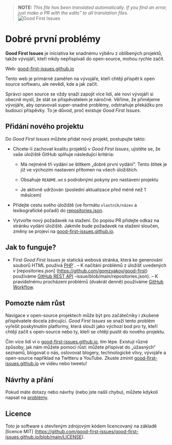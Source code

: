 >**NOTE:** _This file has been translated automatically. If you find an error, just make a PR with the edits" to all translation files._
![Good First Issues](../assets/github/social-preview.png)

# Dobré první problémy

**Good First Issues** je iniciativa ke snadnému výběru z oblíbených projektů, takže vývojáři, kteří nikdy nepřispívali do open-source, mohou rychle začít.

Web: [good-first-issues.github.io](https://good-first-issues.github.io)

Tento web je primárně zaměřen na vývojáře, kteří chtějí přispět k open source softwaru, ale nevědí, kde a jak začít.

Správci open source se vždy snaží zapojit více lidí, ale noví vývojáři si obecně myslí, že stát se přispěvatelem je náročné. Věříme, že přimějeme vývojáře, aby opravovali super-snadné problémy, odstraňuje překážku pro budoucí příspěvky. To je důvod, proč existuje *Good First Issues*.

## Přidání nového projektu

Do *Good First Issues* můžete přidat nový projekt, postupujte takto:

- Chcete-li zachovat kvalitu projektů v *Good First Issues*, ujistěte se, že vaše úložiště GitHub splňuje následující kritéria:

     - Má nejméně tři vydání se štítkem „dobré první vydání“. Tento štítek je již ve výchozím nastavení přítomen na všech úložištích.

     - Obsahuje `README.md` s podrobnými pokyny pro nastavení projektu

     - Je aktivně udržován (poslední aktualizace před méně než 1 měsícem)

- Přidejte cestu svého úložiště (ve formátu `vlastník/název` a lexikografické pořadí) do [repositories.json](https://github.com/gomzyakov/good-first-issue/blob/main/repositories.json).

- Vytvořte nový požadavek na stažení. Do popisu PR přidejte odkaz na stránku vydání úložiště. Jakmile bude požadavek na stažení sloučen, změny se projeví na [good-first-issues.github.io](https://good-first-issues.github.io).

## Jak to funguje?

- First *Good First Issues* je statická webová stránka, která ke generování souborů HTML používá [PHP](https://www.php.net)`.
– K načítání problémů z úložišť uvedených v [repositories.json] (https://github.com/gomzyakov/good-first) používáme [GitHub REST API](https://docs.github.com/en/rest) -issue/blob/main/repositories.json).
– K pravidelnému procházení problémů (dvakrát denně) používáme [GitHub Workflow](https://docs.github.com/en/actions/using-workflows).

## Pomozte nám růst

Navigace v open-source projektech může být pro začátečníky i zkušené přispěvatele docela zdrcující. *Good First Issues* se snaží tento problém vyřešit poskytnutím platformy, která slouží jako výchozí bod pro ty, kteří chtějí začít s open-source nebo ty, kteří se chtějí pustit do nového projektu.

Čím více lidí ví o [good-first-issues.github.io](https://good-first-issues.github.io), tím lépe. Existují různé způsoby, jak nám můžete pomoci růst: můžete přispívat do „úžasných“ seznamů, blogovat o nás, oslovovat blogery, technologické vlivy, vývojáře a open-source například na Twitteru a YouTube. Zkuste zmínit [good-first-issues.github.io](https://good-first-issues.github.io) ve videu nebo tweetu!

## Návrhy a přání

Pokud máte dotazy nebo návrhy (nebo jste našli chybu), můžete kdykoli napsat na [problémy](https://github.com/good-first-issues/good-first-issues.github.io/issues).

## Licence

Toto je software s otevřeným zdrojovým kódem licencovaný na základě [licence MIT] (https://github.com/good-first-issues/good-first-issues.github.io/blob/main/LICENSE).
